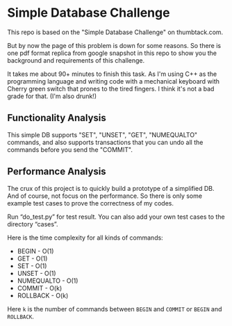 Simple Database Challenge
===

This repo is based on the "Simple Database Challenge" on thumbtack.com. 

But by now the page of this problem is down for some reasons. So there is one pdf format replica from google snapshot in this repo to show you the background and requirements of this challenge.

It takes me about 90+ minutes to finish this task. As I'm using C++ as the programming language and writing code with a mechanical keyboard with Cherry green switch that prones to the tired fingers. I think it's not a bad grade for that. (I'm also drunk!)

## Functionality Analysis

This simple DB supports "SET", "UNSET", "GET", "NUMEQUALTO" commands, and also supports transactions that you can undo all the commands before you send the "COMMIT".

## Performance Analysis

The crux of this project is to quickly build a prototype of a simplified DB. And of course, not focus on the performance. So there is only some example test cases to prove the correctness of my codes. 

Run “do_test.py” for test result. You can also add your own test cases to the directory “cases”.

Here is the time complexity for all kinds of commands:

* BEGIN - O(1)
* GET   - O(1)
* SET   - O(1)
* UNSET - O(1)
* NUMEQUALTO - O(1)
* COMMIT - O(k)
* ROLLBACK - O(k)

Here `k` is the number of commands between `BEGIN` and `COMMIT` or `BEGIN` and `ROLLBACK`.

